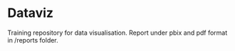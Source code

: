 # Dataviz

Training repository for data visualisation.
Report under pbix and pdf format in /reports folder.